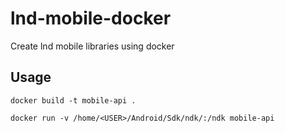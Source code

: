 # lnd-mobile-docker
Create lnd mobile libraries using docker

## Usage
`docker build -t mobile-api .`

`docker run -v /home/<USER>/Android/Sdk/ndk/:/ndk mobile-api`
